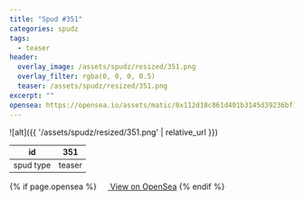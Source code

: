 ```yaml
---
title: "Spud #351"
categories: spudz
tags:
  - teaser
header:
  overlay_image: /assets/spudz/resized/351.png
  overlay_filter: rgba(0, 0, 0, 0.5)
  teaser: /assets/spudz/resized/351.png
excerpt: ""
opensea: https://opensea.io/assets/matic/0x112d18c861d401b3145d39236bf149f01e18beed/351
---
```

![alt]({{ '/assets/spudz/resized/351.png' | relative_url }})

| id | 351 |
|-|-|
| spud type | teaser |

{% if page.opensea %}
<a href="{{page.opensea}}" class="btn btn--info" onclick="window.open(this.href, '_blank'); return false;"><img src="/assets/images/opensea.svg" width="16px"><span>  View on OpenSea</span></a>
{% endif %}
